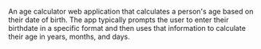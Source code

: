 An age calculator web application that calculates a person's age based on their date of birth. The app typically prompts the user to enter their birthdate in a specific format and then uses that information to calculate their age in years, months, and days.
